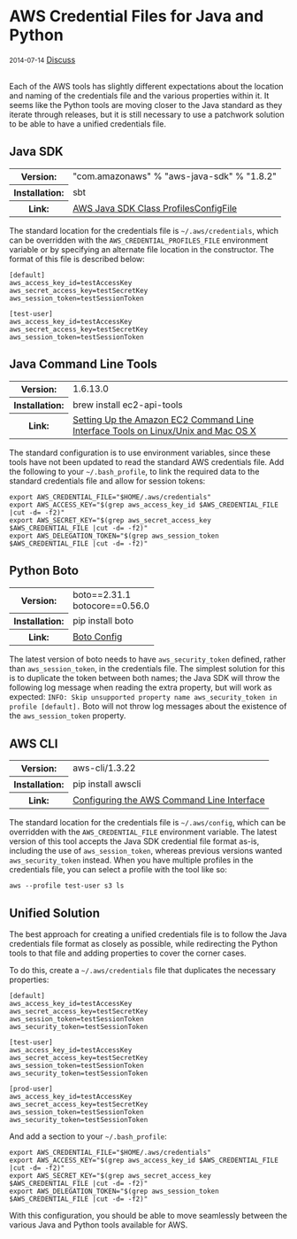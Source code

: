 # AWS Credential Files for Java and Python

<div class="meta">
  <span class="date"><small>2014-07-14</small></span>
  <span class="discuss"><a class="github-button" href="https://github.com/copperlight/copperlight.github.io/issues" data-icon="octicon-issue-opened" aria-label="Discuss copperlight/copperlight.github.io on GitHub">Discuss</a></span>
</div><br/>

Each of the AWS tools has slightly different expectations about the location and naming of the
credentials file and the various properties within it.  It seems like the Python tools are moving
closer to the Java standard as they iterate through releases, but it is still necessary to use a
patchwork solution to be able to have a unified credentials file.

## Java SDK

<table>
    <tr> <th>Version: <td>"com.amazonaws" % "aws-java-sdk" % "1.8.2"
    <tr> <th>Installation: <td>sbt
    <tr> <th>Link: <td><a href="http://docs.aws.amazon.com/AWSJavaSDK/latest/javadoc/com/amazonaws/auth/profile/ProfilesConfigFile.html">AWS Java SDK Class ProfilesConfigFile</a>
</table>

The standard location for the credentials file is `~/.aws/credentials`, which can be overridden with
the `AWS_CREDENTIAL_PROFILES_FILE` environment variable or by specifying an alternate file location
in the constructor.  The format of this file is described below:

```
[default]
aws_access_key_id=testAccessKey
aws_secret_access_key=testSecretKey
aws_session_token=testSessionToken

[test-user]
aws_access_key_id=testAccessKey
aws_secret_access_key=testSecretKey
aws_session_token=testSessionToken
```

## Java Command Line Tools

<table>
    <tr> <th>Version: <td>1.6.13.0
    <tr> <th>Installation: <td>brew install ec2-api-tools
    <tr> <th>Link: <td><a href="http://docs.aws.amazon.com/AWSEC2/latest/CommandLineReference/set-up-ec2-cli-linux.html">Setting Up the Amazon EC2 Command Line Interface Tools on Linux/Unix and Mac OS X</a></td>
</table>

The standard configuration is to use environment variables, since these tools have not been updated
to read the standard AWS credentials file.  Add the following to your `~/.bash_profile`, to link the
required data to the standard credentials file and allow for session tokens:

```
export AWS_CREDENTIAL_FILE="$HOME/.aws/credentials"
export AWS_ACCESS_KEY="$(grep aws_access_key_id $AWS_CREDENTIAL_FILE |cut -d= -f2)"
export AWS_SECRET_KEY="$(grep aws_secret_access_key $AWS_CREDENTIAL_FILE |cut -d= -f2)"
export AWS_DELEGATION_TOKEN="$(grep aws_session_token $AWS_CREDENTIAL_FILE |cut -d= -f2)"
```

## Python Boto

<table>
    <tr> <th>Version: <td>boto==2.31.1 <br> botocore==0.56.0
    <tr> <th>Installation: <td>pip install boto
    <tr> <th>Link: <td><a href="http://boto.readthedocs.org/en/latest/boto_config_tut.html">Boto Config</a></td>
</table>

The latest version of boto needs to have `aws_security_token` defined, rather than
`aws_session_token`, in the credentials file.  The simplest solution for this is to duplicate the
token between both names; the Java SDK will throw the following log message when reading the extra
property, but will work as expected: `INFO: Skip unsupported property name aws_security_token in
profile [default].`  Boto will not throw log messages about the existence of the `aws_session_token`
property.

## AWS CLI

<table>
    <tr> <th>Version: <td>aws-cli/1.3.22
    <tr> <th>Installation: <td>pip install awscli
    <tr> <th>Link: <td><a href="http://docs.aws.amazon.com/cli/latest/userguide/cli-chap-getting-started.html">Configuring the AWS Command Line Interface</a></td>
</table>

The standard location for the credentials file is `~/.aws/config`, which can be overridden with the
`AWS_CREDENTIAL_FILE` environment variable.  The latest version of this tool accepts the Java SDK
credential file format as-is, including the use of `aws_session_token`, whereas previous versions
wanted `aws_security_token` instead.  When you have multiple profiles in the credentials file, you
can select a profile with the tool like so:

```
aws --profile test-user s3 ls
```

## Unified Solution

The best approach for creating a unified credentials file is to follow the Java credentials file
format as closely as possible, while redirecting the Python tools to that file and adding properties
to cover the corner cases.

To do this, create a `~/.aws/credentials` file that duplicates the necessary properties:

```
[default]
aws_access_key_id=testAccessKey
aws_secret_access_key=testSecretKey
aws_session_token=testSessionToken
aws_security_token=testSessionToken

[test-user]
aws_access_key_id=testAccessKey
aws_secret_access_key=testSecretKey
aws_session_token=testSessionToken
aws_security_token=testSessionToken

[prod-user]
aws_access_key_id=testAccessKey
aws_secret_access_key=testSecretKey
aws_session_token=testSessionToken
aws_security_token=testSessionToken
```

And add a section to your `~/.bash_profile`:

```
export AWS_CREDENTIAL_FILE="$HOME/.aws/credentials"
export AWS_ACCESS_KEY="$(grep aws_access_key_id $AWS_CREDENTIAL_FILE |cut -d= -f2)"
export AWS_SECRET_KEY="$(grep aws_secret_access_key $AWS_CREDENTIAL_FILE |cut -d= -f2)"
export AWS_DELEGATION_TOKEN="$(grep aws_session_token $AWS_CREDENTIAL_FILE |cut -d= -f2)"
```

With this configuration, you should be able to move seamlessly between the various Java and Python
tools available for AWS.
